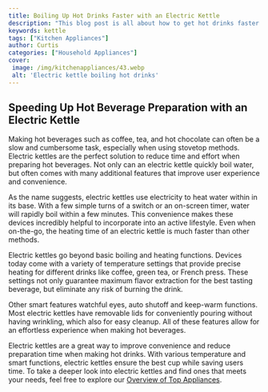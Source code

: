 ```yaml
---
title: Boiling Up Hot Drinks Faster with an Electric Kettle
description: "This blog post is all about how to get hot drinks faster using an electric kettle Learn how to save time while enjoying your much-needed hot morning coffee or afternoon tea"
keywords: kettle
tags: ["Kitchen Appliances"]
author: Curtis
categories: ["Household Appliances"]
cover: 
 image: /img/kitchenappliances/43.webp
 alt: 'Electric kettle boiling hot drinks'
---
```

## Speeding Up Hot Beverage Preparation with an Electric Kettle

Making hot beverages such as coffee, tea, and hot chocolate can often be a slow and cumbersome task, especially when using stovetop methods. Electric kettles are the perfect solution to reduce time and effort when preparing hot beverages. Not only can an electric kettle quickly boil water, but often comes with many additional features that improve user experience and convenience.

As the name suggests, electric kettles use electricity to heat water within in its base. With a few simple turns of a switch or an on-screen timer, water will rapidly boil within a few minutes. This convenience makes these devices incredibly helpful to incorporate into an active lifestyle. Even when on-the-go, the heating time of an electric kettle is much faster than other methods.

Electric kettles go beyond basic boiling and heating functions. Devices today come with a variety of temperature settings that provide precise heating for different drinks like coffee, green tea, or French press. These settings not only guarantee maximum flavor extraction for the best tasting beverage, but eliminate any risk of burning the drink. 

Other smart features watchful eyes, auto shutoff and keep-warm functions. Most electric kettles have removable lids for conveniently pouring without having wrinkling, which also for easy cleanup. All of these features allow for an effortless experience when making hot beverages.

Electric kettles are a great way to improve convenience and reduce preparation time when making hot drinks. With various temperature and smart functions, electric kettles ensure the best cup while saving users time. To take a deeper look into electric kettles and find ones that meets your needs, feel free to explore our [Overview of Top Appliances](./pages/appliance-overview).
